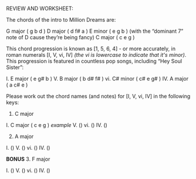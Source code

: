 REVIEW AND WORKSHEET:

The chords of the intro to Million Dreams are:

G major ( g b d )
D major ( d f# a )
E minor ( e g b ) (with the “dominant 7” note of D cause they’re being fancy)
C major ( c e g )

This chord progression is known as [1, 5, 6, 4] - or more accurately, in roman numerals [I, V, vi, IV] _(the vi is lowercase to indicate that it's minor)_. This progression is featured in countless pop songs, including “Hey Soul Sister”:

I. E major ( e g# b )
V. B major ( b d# f# )
vi. C# minor ( c# e g# )
IV. A major ( a c# e )

Please work out the chord names (and notes) for [I, V, vi, IV] in the following keys:

1. C major

I. C major ( c e g ) _example_
V. ()
vi. ()
IV. ()

2. A major

I. ()
V. ()
vi. ()
IV. ()

**BONUS** 3. F major

I. ()
V. ()
vi. ()
IV. ()
